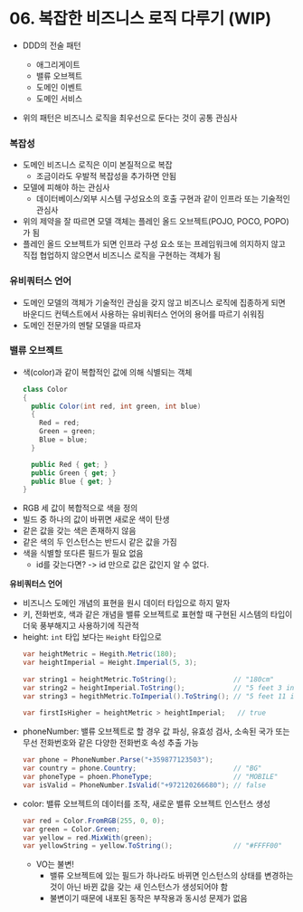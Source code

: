 # 06. 복잡한 비즈니스 로직 다루기 (WIP)

* DDD의 전술 패턴
  * 애그리게이트
  * 밸류 오브젝트
  * 도메인 이벤트
  * 도메인 서비스

* 위의 패턴은 비즈니스 로직을 최우선으로 둔다는 것이 공통 관심사

### 복잡성

* 도메인 비즈니스 로직은 이미 본질적으로 복잡
    * 조금이라도 우발적 복잡성을 추가하면 안됨
* 모델에 피해야 하는 관심사
    * 데이터베이스/외부 시스템 구성요소의 호출 구현과 같이 인프라 또는 기술적인 관심사
* 위의 제약을 잘 따르면 모델 객체는 플레인 올드 오브젝트(POJO, POCO, POPO)가 됨
* 플레인 올드 오브젝트가 되면 인프라 구성 요소 또는 프레임워크에 의지하지 않고 직접 협업하지 않으면서 비즈니스 로직을 구현하는 객체가 됨

### 유비쿼터스 언어

* 도메인 모델의 객체가 기술적인 관심을 갖지 않고 비즈니스 로직에 집종하게 되면 바운디드 컨텍스트에서 사용하는 유비쿼터스 언어의 용어를 따르기 쉬워짐
* 도메인 전문가의 멘탈 모델을 따르자

### 밸류 오브젝트

* 색(color)과 같이 복합적인 값에 의해 식별되는 객체
  ```csharp
  class Color
  {
    public Color(int red, int green, int blue) 
    {
      Red = red;
      Green = green;
      Blue = blue;
    }
  
    public Red { get; }
    public Green { get; }
    public Blue { get; }
  }
  ```
* RGB 세 값이 복합적으로 색을 정의
* 빌드 중 하나의 값이 바뀌면 새로운 색이 탄생
* 같은 값을 갖는 색은 존재하지 않음
* 같은 색의 두 인스턴스는 반드시 같은 값을 가짐
* 색을 식별할 또다른 필드가 필요 없음
    * id를 갖는다면? -> id 만으로 값은 값인지 알 수 없다.

**유비쿼터스 언어**

* 비즈니스 도메인 개념의 표현을 원시 데이터 타입으로 하지 말자
* 키, 전화번호, 색과 같은 개념을 밸류 오브젝트로 표현할 때 구현된 시스템의 타입이 더욱 풍부해지고 사용하기에 직관적
* height: `int` 타입 보다는 `Height` 타입으로
  ```csharp
  var heightMetric = Hegith.Metric(180);
  var heightImperial = Height.Imperial(5, 3);
    
  var string1 = heightMetric.ToString();              // "180cm"
  var string2 = heightImperial.ToString();            // "5 feet 3 inches"
  var string3 = hegithMetric.ToImperial().ToString(); // "5 feet 11 inches" 
    
  var firstIsHigher = heightMetric > heightImperial;   // true
  ```
* phoneNumber: 밸류 오브젝트로 할 경우 값 파싱, 유효성 검사, 소속된 국가 또는 무선 전화번호와 같은 다양한 전화번호 속성 추출 가능
  ```csharp
  var phone = PhoneNumber.Parse("+359877123503");
  var country = phone.Country;                        // "BG"
  var phoneType = phoen.PhoneType;                    // "MOBILE"
  var isValid = PhoneNumber.IsValid("+972120266680"); // false
  ```
* color: 밸류 오브젝트의 데이터를 조작, 새로운 밸류 오브젝트 인스턴스 생성
  ```csharp
  var red = Color.FromRGB(255, 0, 0);
  var green = Color.Green;
  var yellow = red.MixWith(green);
  var yellowString = yellow.ToString();               // "#FFFF00"
  ```
    * VO는 불변!
        * 밸류 오브젝트에 있는 필드가 하나라도 바뀌면 인스턴스의 상태를 변경하는 것이 아닌 바뀐 값을 갖는 새 인스턴스가 생성되어야 함
        * 불변이기 때문에 내포된 동작은 부작용과 동시성 문제가 없음
    